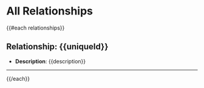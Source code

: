 # All Relationships

{{#each relationships}}
## Relationship: {{uniqueId}}

- **Description**: {{description}}

---
{{/each}}
